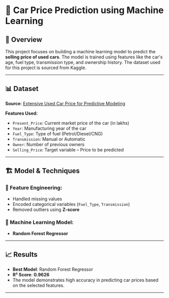# 🚗 Car Price Prediction using Machine Learning

## 📌 Overview
This project focuses on building a machine learning model to predict the **selling price of used cars**. The model is trained using features like the car's age, fuel type, transmission type, and ownership history. The dataset used for this project is sourced from Kaggle.

---

## 📊 Dataset
**Source**: [Extensive Used Car Price for Predictive Modeling](https://www.kaggle.com/datasets/brsahan/extensive-used-car-price-for-predictive-modeling)

**Features Used:**
- `Present_Price`: Current market price of the car (in lakhs)
- `Year`: Manufacturing year of the car
- `Fuel_Type`: Type of fuel (Petrol/Diesel/CNG)
- `Transmission`: Manual or Automatic
- `Owner`: Number of previous owners
- `Selling_Price`: Target variable – Price to be predicted

---

## 🏗️ Model & Techniques

### 🔧 Feature Engineering:
- Handled missing values
- Encoded categorical variables (`Fuel_Type`, `Transmission`)
- Removed outliers using **Z-score**

### 🤖 Machine Learning Model:
- **Random Forest Regressor**

---

## 📈 Results
- **Best Model**: Random Forest Regressor  
- **R² Score**: **0.9626**  
- The model demonstrates high accuracy in predicting car prices based on the selected features.

---
